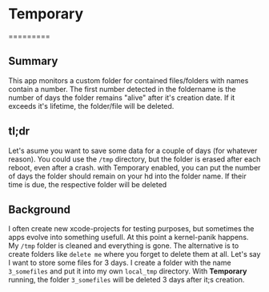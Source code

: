 # Temporary
=========

## Summary
This app monitors a custom folder for contained files/folders with names contain a number. The first number detected in the foldername is the number of days the folder remains "alive" after it's creation date. If it exceeds it's lifetime, the folder/file will be deleted.

## tl;dr
Let's asume you want to save some data for a couple of days (for whatever reason). You could use the ```/tmp``` directory, but the folder is erased after each reboot, even after a crash. with Temporary enabled, you can put the number of days the folder should remain on your hd into the folder name. If their time is due, the respective folder will be deleted


## Background
I often create new xcode-projects for testing purposes, but sometimes the apps evolve into something usefull. At this point a kernel-panik happens. My ```/tmp``` folder is cleaned and everything is gone. The alternative is to create folders like ```delete me``` where you forget to delete them at all. Let's say I want to store some files for 3 days. I create a folder with the name ```3_somefiles``` and put it into my own ```local_tmp``` directory. With __Temporary__ running, the folder ```3_somefiles``` will be deleted 3 days after it;s creation.
